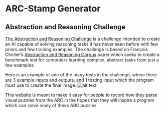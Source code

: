 # ARC-Stamp Generator

## Abstraction and Reasoning Challenge

[The Abstraction and Reasoning Challenge](https://www.kaggle.com/c/abstraction-and-reasoning-challenge) is a challenge intended to create an AI capable of solving reasoning tasks it has never seen before with few priors and few training examples. The challenge is based on François Chollet's [Abstraction and Reasoning Corpus](https://arxiv.org/abs/1911.01547) paper which seeks to create a benchmark test for computers learning complex, abstract tasks from just a few examples. 

Here is an example of one of the many tests in the challenge, where there are 3 example inputs and outputs, and 1 testing input which the program must use to create the final image. 
![alt text](https://github.com/samacqua/ARC-Stamp/assets/ARC_example.png "ARC Example")

This website is meant to make it easy for people to record how they parse visual puzzles from the ARC in the hopes that they will inspire a program which can solve many of these ARC puzzles.
